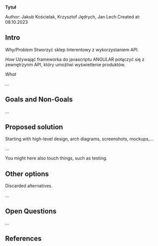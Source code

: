 **Tytuł**

Author: Jakub Kościelak, Krzysztof Jędrych, Jan Lech
Created at: 08.10.2023

## Intro

*Why/Problem*
Stworzyć sklep Interentowy z wykorzystaniem API.

*How*
Używająć frameworka do javascriptu ANGULAR połączyć się z zewnętrzynm API, który umożliwi wyświetlenie produktów.

*What*

...

## Goals and Non-Goals

...

## Proposed solution

Starting with high-level design, arch diagrams, screenshots, mockups,... 

...

You might here also touch things, such as testing.

## Other options

Discarded alternatives.

...

## Open Questions

...

## References
